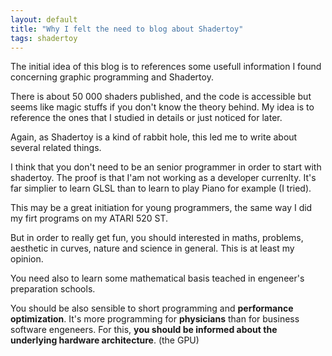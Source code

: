 ```yaml
---
layout: default
title: "Why I felt the need to blog about Shadertoy"
tags: shadertoy
---
```

The initial idea of this blog is to references some usefull information I found concerning graphic programming and Shadertoy.

There is about 50 000 shaders published, and the code is accessible but seems like magic stuffs if you don't know the theory behind. My idea is to reference the ones that I studied in details or just noticed for later.

Again, as Shadertoy is a kind of rabbit hole, this led me to write about several related things.

I think that you don't need to be an senior programmer in order to start with shadertoy. The proof is that I'am not working as a developer currenlty. It's far simplier to learn GLSL than to learn to play Piano for example (I tried).

This may be a great initiation for young programmers, the same way I did my firt programs on my ATARI 520 ST. 

But in order to really get fun, you should interested in maths, problems, aesthetic in curves, nature and science in general. This is at least my opinion.

You need also to learn some mathematical basis teached in engeneer's preparation schools.

You should be also sensible to short programming and **performance optimization**. It's more programming for **physicians** than for business software engeneers. For this, **you should be informed about the underlying hardware architecture**. (the GPU)
